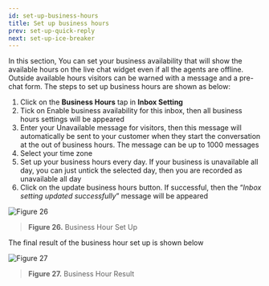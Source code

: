 ```yaml
---
id: set-up-business-hours
title: Set up business hours
prev: set-up-quick-reply
next: set-up-ice-breaker
---
```


In this section, You can set your business availability that will show the available hours on the live chat widget even if all the agents are offline. Outside available hours visitors can be warned with a message and a pre-chat form. The steps to set up business hours are shown as below:

1. Click on the **Business Hours** tap in **Inbox Setting**
2. Tick on Enable business availability for this inbox, then all business hours settings will be appeared
3. Enter your Unavailable message for visitors, then this message will automatically be sent to your customer when they start the conversation at the out of business hours. The message can be up to 1000 messages
4. Select your time zone
5. Set up your business hours every day. If your business is unavailable all day, you can just untick the selected day, then you are recorded as unavailable all day
6. Click on the update business hours button. If successful, then the “_Inbox setting updated successfully_” message will be appeared

![Figure 26](/assets/images/products/kata-omnichat/image26.png)

> **Figure 26.** Business Hour Set Up

The final result of the business hour set up is shown below

![Figure 27](/assets/images/products/kata-omnichat/image27.png)

> **Figure 27.** Business Hour Result
